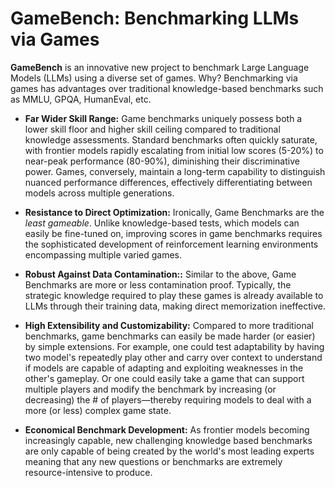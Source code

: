 # GameBench: Benchmarking LLMs via Games 

**GameBench** is an innovative new project to benchmark Large Language Models (LLMs) using a diverse set of games. Why? Benchmarking via games has advantages over traditional knowledge-based benchmarks such as MMLU, GPQA, HumanEval, etc.

* **Far Wider Skill Range:** Game benchmarks uniquely possess both a lower skill floor and higher skill ceiling compared to traditional knowledge assessments. Standard benchmarks often quickly saturate, with frontier models rapidly escalating from initial low scores (5-20%) to near-peak performance (80-90%), diminishing their discriminative power. Games, conversely, maintain a long-term capability to distinguish nuanced performance differences, effectively differentiating between models across multiple generations.

* **Resistance to Direct Optimization:** Ironically, Game Benchmarks are the _least gameable_. Unlike knowledge-based tests, which models can easily be fine-tuned on, improving scores in game benchmarks requires the sophisticated development of reinforcement learning environments encompassing multiple varied games.

* **Robust Against Data Contamination::** Similar to the above, Game Benchmarks are more or less contamination proof. Typically, the strategic knowledge required to play these games is already available to LLMs through their training data, making direct memorization ineffective.

* **High Extensibility and Customizability:** Compared to more traditional benchmarks, game benchmarks can easily be made harder (or easier) by simple extensions. For example, one could test adaptability by having two model's repeatedly play other and carry over context to understand if models are capable of adapting and exploiting weaknesses in the other's gameplay. Or one could easily take a game that can support multiple players and modify the benchmark by increasing (or decreasing) the # of players—thereby requiring models to deal with a more (or less) complex game state.

* **Economical Benchmark Development:** As frontier models becoming increasingly capable, new challenging knowledge based benchmarks are only capable of being created by the world's most leading experts meaning that any new questions or benchmarks are extremely resource-intensive to produce. 